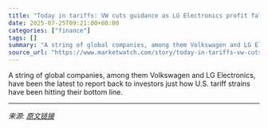 ```yaml
---
title: "Today in tariffs: VW cuts guidance as LG Electronics profit falls on weak TV sales"
date: 2025-07-25T09:21:00+08:00
categories: ["finance"]
tags: []
summary: "A string of global companies, among them Volkswagen and LG Electronics, have been the latest to report back to investors just how U.S. tariff strains have been hitting their bottom line."
source_url: "https://www.marketwatch.com/story/today-in-tariffs-vw-cuts-guidance-as-lg-electronics-profit-falls-on-weak-tv-sales-3206f251?mod=mw_rss_topstories"
---
```


A string of global companies, among them Volkswagen and LG Electronics, have been the latest to report back to investors just how U.S. tariff strains have been hitting their bottom line.

---

*来源: [原文链接](https://www.marketwatch.com/story/today-in-tariffs-vw-cuts-guidance-as-lg-electronics-profit-falls-on-weak-tv-sales-3206f251?mod=mw_rss_topstories)*
